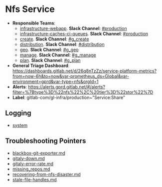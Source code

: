 <!-- MARKER: do not edit this section directly. Edit services/service-catalog.yml then run scripts/generate-docs -->
#  Nfs Service

* **Responsible Teams**:
  * [infrastructure-webapp](https://about.gitlab.com/handbook/engineering/infrastructure/team/reliability/). **Slack Channel**: [#production](https://gitlab.slack.com/archives/production)
  * [infrastructure-caches-ci-queues](https://about.gitlab.com/handbook/engineering/infrastructure/team/reliability/). **Slack Channel**: [#production](https://gitlab.slack.com/archives/production)
  * [create](https://about.gitlab.com/handbook/engineering/dev-backend/create/). **Slack Channel**: [#g_create](https://gitlab.slack.com/archives/g_create)
  * [distribution](https://about.gitlab.com/handbook/engineering/dev-backend/distribution/). **Slack Channel**: [#distribution](https://gitlab.slack.com/archives/distribution)
  * [geo](https://about.gitlab.com/handbook/engineering/dev-backend/geo/). **Slack Channel**: [#g_geo](https://gitlab.slack.com/archives/g_geo)
  * [manage](https://about.gitlab.com/handbook/engineering/dev-backend/manage/). **Slack Channel**: [#g_manage](https://gitlab.slack.com/archives/g_manage)
  * [plan](https://about.gitlab.com/handbook/engineering/dev-backend/manage/). **Slack Channel**: [#g_plan](https://gitlab.slack.com/archives/g_plan)
* **General Triage Dashboard**: https://dashboards.gitlab.net/d/26q8nTzZz/service-platform-metrics?from=now-6h&to=now&var-prometheus_ds=Global&var-environment=gprd&var-type=nfs&orgId=1
* **Alerts**: https://alerts.gprd.gitlab.net/#/alerts?filter=%7Btype%3D%22nfs%22%2C%20tier%3D%22stor%22%7D
* **Label**: gitlab-com/gl-infra/production~"Service:Share"

## Logging

* [system](https://log.gprd.gitlab.net/goto/3a1a0019df2f6b555866b6f11eb92172)

## Troubleshooting Pointers

* [blackbox-git-exporter.md](blackbox-git-exporter.md)
* [gitaly-down.md](gitaly-down.md)
* [gitaly-error-rate.md](gitaly-error-rate.md)
* [missing_repos.md](missing_repos.md)
* [recovering-from-nfs-disaster.md](recovering-from-nfs-disaster.md)
* [stale-file-handles.md](stale-file-handles.md)
<!-- END_MARKER -->
